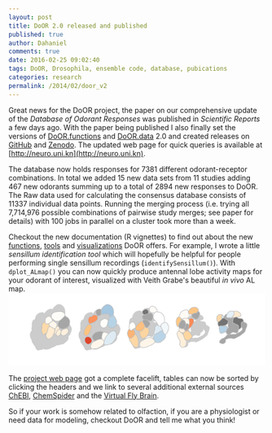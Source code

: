 ```yaml
---
layout: post
title: DoOR 2.0 released and published
published: true
author: Dahaniel
comments: true
date: 2016-02-25 09:02:40
tags: DoOR, Drosophila, ensemble code, database, pubications
categories: research
permalink: /2014/02/door_v2
---
```


Great news for the DoOR project, the paper on our comprehensive update of the _Database of Odorant Responses_ was published in _Scientific Reports_ a few days ago. With the paper being published I also finally set the versions of [DoOR.functions](https://github.com/Dahaniel/DoOR.functions) and [DoOR.data](https://github.com/Dahaniel/DoOR.data) 2.0 and created releases on [GitHub](https://github.com/Dahaniel/DoOR.functions/releases) and [Zenodo](http://dx.doi.org/10.5281/zenodo.46555). The updated web page for quick queries is available at [http://neuro.uni.kn](http://neuro.uni.kn).

The database now holds responses for 7381 different odorant-receptor combinations. In total we added 15 new data sets from 11 studies adding 467 new odorants summing up to a total of 2894 new responses to DoOR. The Raw data used for calculating the consensus database consists of 11337 individual data points. Running the merging process (i.e. trying all 7,714,976 possible combinations of pairwise study merges; see paper for details) with 100 jobs in parallel on a cluster took more than a week.

Checkout the new documentation (R vignettes) to find out about the new [functions](http://neuro.uni-konstanz.de/DoOR/content/doc/DooR.functions_main.html), [tools](http://neuro.uni-konstanz.de/DoOR/content/doc/DoOR_tools.html) and [visualizations](http://neuro.uni-konstanz.de/DoOR/content/doc/DoOR_visualizations.html) DoOR offers. For example, I wrote a little _sensillum identification tool_ which will hopefully be helpful for people performing single sensillum recordings (`identifySensillum()`). With `dplot_ALmap()` you can now quickly produce antennal lobe activity maps for your odorant of interest, visualized with Veith Grabe's beautiful _in vivo_ AL map.
![output of dplot_ALmap](/assets/DoOR2.0_AL.png)



The [project web page](http://neuro.uni.kn/DoOR) got a complete facelift, tables can now be sorted by clicking the headers and we link to several additional external sources [ChEBI](https://www.ebi.ac.uk/chebi/), [ChemSpider](http://chemspider.com) and the [Virtual Fly Brain](http://www.virtualflybrain.org/).

So if your work is somehow related to olfaction, if you are a physiologist or need data for modeling, checkout DoOR and tell me what you think!

